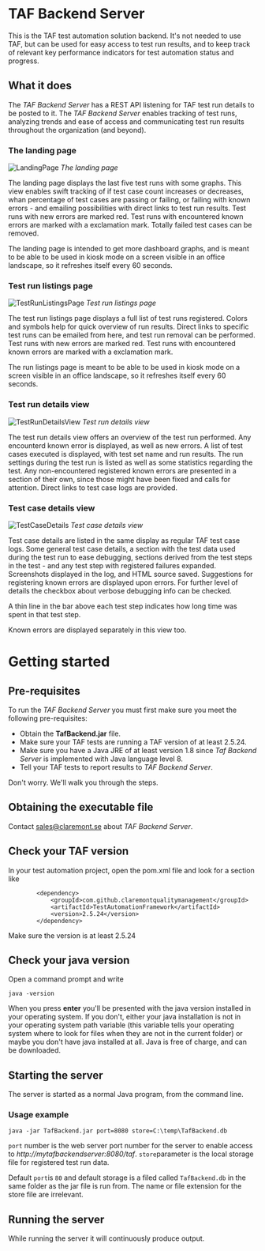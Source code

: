 # TAF Backend Server

This is the TAF test automation solution backend. It's not needed to use TAF, but can be used for easy access to test run results, and to keep track of relevant key performance indicators for test automation status and progress.

## What it does
The *TAF Backend Server* has a REST API listening for TAF test run details to be posted to it. The *TAF Backend Server* enables tracking of test runs, analyzing trends and ease of access and communicating test run results throughout the organization (and beyond).

### The landing page
![LandingPage](http://46.101.193.212/TAF/images/TafBackendServer/TafBackendServerLandingPage.png "TAF Backend Server landing page example")
*The landing page*

The landing page displays the last five test runs with some graphs. This view enables swift tracking of if test case count increases or decreases, whan percentage of test cases are passing or failing, or failing with known errors - and emailing possibilities with direct links to test run results. Test runs with new errors are marked red. Test runs with encountered known errors are marked with a exclamation mark.
Totally failed test cases can be removed.

The landing page is intended to get more dashboard graphs, and is meant to be able to be used in kiosk mode on a screen visible in an office landscape, so it refreshes itself every 60 seconds.

### Test run listings page
![TestRunListingsPage](http://46.101.193.212/TAF/images/TafBackendServer/TafBackendServerTestRunListingsPage.png "TAF Backend Server test run listings page example")
*Test run listings page*

The test run listings page displays a full list of test runs registered. Colors and symbols help for quick overview of run results. Direct links to specific test runs can be emailed from here, and test run removal can be performed. Test runs with new errors are marked red. Test runs with encountered known errors are marked with a exclamation mark.

The run listings page is meant to be able to be used in kiosk mode on a screen visible in an office landscape, so it refreshes itself every 60 seconds.

### Test run details view
![TestRunDetailsView](http://46.101.193.212/TAF/images/TafBackendServer/TafBackendServerTestRunDetailsPage.png "Test run details view")
*Test run details view*

The test run details view offers an overview of the test run performed. Any encounterd known error is displayed, as well as new errors. A list of test cases executed is displayed, with test set name and run results. The run settings during the test run is listed as well as some statistics regarding the test. 
Any non-encountered registered known errors are presented in a section of their own, since those might have been fixed and calls for attention.
Direct links to test case logs are provided.

### Test case details view
![TestCaseDetails](http://46.101.193.212/TAF/images/TafBackendServer/TafBackendServerTestCaseDetailsView.png "Test case details view")
*Test case details view*

Test case details are listed in the same display as regular TAF test case logs. Some general test case details, a section with the test data used during the test run to ease debugging, sections derived from the test steps in the test - and any test step with registered failures expanded. Screenshots displayed in the log, and HTML source saved. Suggestions for registering known errors are displayed upon errors. For further level of details the checkbox about verbose debugging info can be checked.

A thin line in the bar above each test step indicates how long time was spent in that test step.

Known errors are displayed separately in this view too.

# Getting started
## Pre-requisites
To run the *TAF Backend Server* you must first make sure you meet the following pre-requisites:
* Obtain the **TafBackend.jar** file.
* Make sure your TAF tests are running a TAF version of at least 2.5.24. 
* Make sure you have a Java JRE of at least version 1.8 since *Taf Backend Server* is implemented with Java language level 8.
* Tell your TAF tests to report results to *TAF Backend Server*.

Don't worry. We'll walk you through the steps.

## Obtaining the executable file
Contact sales@claremont.se about *TAF Backend Server*. 

## Check your TAF version
In your test automation project, open the pom.xml file and look for a section like
```Maven POM
        <dependency>
            <groupId>com.github.claremontqualitymanagement</groupId>
            <artifactId>TestAutomationFramework</artifactId>
            <version>2.5.24</version>
        </dependency>
```

Make sure the version is at least 2.5.24

## Check your java version
Open a command prompt and write
```
java -version
```
When you press **enter** you'll be presented with the java version installed in your operating system. If you don't, either your java installation is not in your operating system path variable (this variable tells your operating system where to look for files when they are not in the current folder) or maybe you don't have java installed at all. Java is free of charge, and can be downloaded.

## Starting the server
The server is started as a normal Java program, from the command line. 

### Usage example
```
java -jar TafBackend.jar port=8080 store=C:\temp\TafBackend.db
```
`port` number is the web server port number for the server to enable access to *http://mytafbackendserver:8080/taf*.
`store`parameter is the local storage file for registered test run data.

Default `port`is `80` and default storage is a filed called `TafBackend.db` in the same folder as the jar file is run from. The name or file extension for the store file are irrelevant.

## Running the server
While running the server it will continuously produce output.
